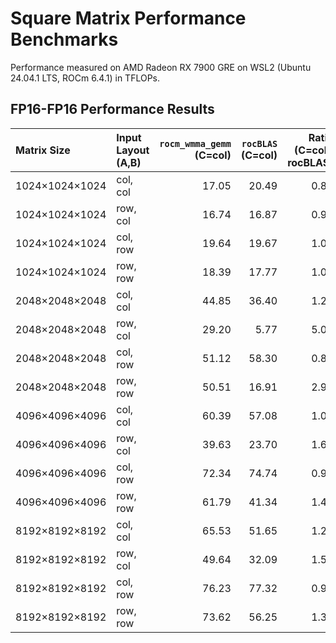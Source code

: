 # Square Matrix Performance Benchmarks

Performance measured on AMD Radeon RX 7900 GRE on WSL2 (Ubuntu 24.04.1 LTS, ROCm 6.4.1) in TFLOPs.

## FP16-FP16 Performance Results

| Matrix Size    | Input Layout (A,B) | `rocm_wmma_gemm`<br>(C=col) | `rocBLAS`<br>(C=col) | Ratio<br>(C=col / rocBLAS) | `rocm_wmma_gemm`<br>(C=row) | Ratio<br>(C=row / rocBLAS) |
|:---------------|:-------------------|---------------------------:|--------------------:|--------------------------:|---------------------------:|--------------------------:|
| 1024×1024×1024 | col, col           |                      17.05 |               20.49 |                      0.83 |                      18.05 |                      0.88 |
| 1024×1024×1024 | row, col           |                      16.74 |               16.87 |                      0.99 |                      18.14 |                      1.08 |
| 1024×1024×1024 | col, row           |                      19.64 |               19.67 |                      1.00 |                      20.08 |                      1.02 |
| 1024×1024×1024 | row, row           |                      18.39 |               17.77 |                      1.03 |                      18.15 |                      1.02 |
| 2048×2048×2048 | col, col           |                      44.85 |               36.40 |                      1.23 |                      48.02 |                      1.32 |
| 2048×2048×2048 | row, col           |                      29.20 |                5.77 |                      5.06 |                      30.55 |                      5.29 |
| 2048×2048×2048 | col, row           |                      51.12 |               58.30 |                      0.88 |                      54.54 |                      0.94 |
| 2048×2048×2048 | row, row           |                      50.51 |               16.91 |                      2.99 |                      52.06 |                      3.08 |
| 4096×4096×4096 | col, col           |                      60.39 |               57.08 |                      1.06 |                      60.67 |                      1.06 |
| 4096×4096×4096 | row, col           |                      39.63 |               23.70 |                      1.67 |                      39.67 |                      1.67 |
| 4096×4096×4096 | col, row           |                      72.34 |               74.74 |                      0.97 |                      74.91 |                      1.00 |
| 4096×4096×4096 | row, row           |                      61.79 |               41.34 |                      1.49 |                      69.83 |                      1.69 |
| 8192×8192×8192 | col, col           |                      65.53 |               51.65 |                      1.27 |                      67.66 |                      1.31 |
| 8192×8192×8192 | row, col           |                      49.64 |               32.09 |                      1.55 |                      49.05 |                      1.53 |
| 8192×8192×8192 | col, row           |                      76.23 |               77.32 |                      0.99 |                      78.41 |                      1.01 |
| 8192×8192×8192 | row, row           |                      73.62 |               56.25 |                      1.31 |                      74.03 |                      1.32 |
